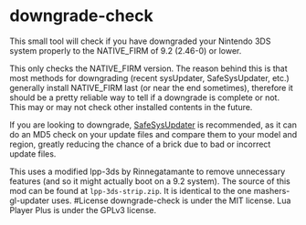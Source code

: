 # downgrade-check
This small tool will check if you have downgraded your Nintendo 3DS system properly to the NATIVE_FIRM of 9.2 (2.46-0) or lower.

This only checks the NATIVE_FIRM version. The reason behind this is that most methods for downgrading (recent sysUpdater, SafeSysUpdater, etc.) generally install NATIVE_FIRM last (or near the end sometimes), therefore it should be a pretty reliable way to tell if a downgrade is complete or not. This may or may not check other installed contents in the future.

If you are looking to downgrade, [SafeSysUpdater](https://gbatemp.net/threads/wip-safesysupdater.409392/) is recommended, as it can do an MD5 check on your update files and compare them to your model and region, greatly reducing the chance of a brick due to bad or incorrect update files.

This uses a modified lpp-3ds by Rinnegatamante to remove unnecessary features (and so it might actually boot on a 9.2 system). The source of this mod can be found at `lpp-3ds-strip.zip`. It is identical to the one mashers-gl-updater uses.
#License
downgrade-check is under the MIT license. Lua Player Plus is under the GPLv3 license.
